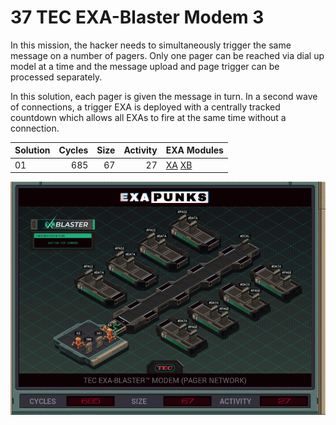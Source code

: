 # 37 TEC EXA-Blaster Modem 3

In this mission, the hacker needs to simultaneously trigger the same message on a number of pagers. Only one pager can be reached via dial up model at a time and the message upload and page trigger can be processed separately.

In this solution, each pager is given the message in turn.  In a second wave of connections, a trigger EXA is deployed with a centrally tracked countdown which allows all EXAs to fire at the same time without a connection.

| Solution | Cycles | Size | Activity | EXA Modules|
|:---------|-------:|-----:|---------:|------------|
| 01       |    685 |   67 |       27 | [XA](01-XA.exa) [XB](01-XB.exa) |


![Solution 01](EXAPUNKS%20-%20TEC%20EXA-Blaster%20Modem.gif "Solution 01")